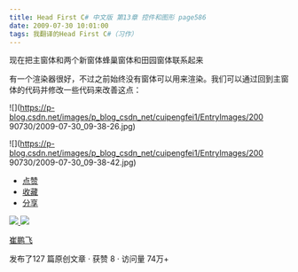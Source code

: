 ```yaml
---
title: Head First C# 中文版 第13章 控件和图形 page586
date: 2009-07-30 10:01:00
tags: 我翻译的Head First C#（习作）
---
```

现在把主窗体和两个新窗体蜂巢窗体和田园窗体联系起来

  

有一个渲染器很好，不过之前始终没有窗体可以用来渲染。我们可以通过回到主窗体的代码并修改一些代码来改善这点：

  

![](https://p-blog.csdn.net/images/p_blog_csdn_net/cuipengfei1/EntryImages/200
90730/2009-07-30_09-38-26.jpg)

![](https://p-blog.csdn.net/images/p_blog_csdn_net/cuipengfei1/EntryImages/200
90730/2009-07-30_09-38-42.jpg)

  * [ 点赞  ](javascript:;)
  * [ 收藏  ](javascript:;)
  * [ 分享 ](javascript:;)

[ ![](https://profile.csdnimg.cn/5/2/5/3_cuipengfei1)
![](https://g.csdnimg.cn/static/user-reg-year/1x/11.png)
](https://blog.csdn.net/cuipengfei1)

[ 崔鹏飞 ](https://blog.csdn.net/cuipengfei1)

发布了127 篇原创文章  ·  获赞 8  ·  访问量 74万+

